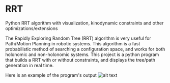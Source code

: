 RRT
===

Python RRT algorithm with visualization, kinodynamic constraints and other optimizations/extensions

The Rapidly Exploring Random Tree (RRT) algorithm is very useful for Path/Motion Planning in robotic systems. This algorithm is a fast probabilistic method of searching a configuration space, and works for both holonomic and non-holonomic systems. This project is a python program that builds a RRT with or without constraints, and displays the tree/path generation in real time.

Here is an example of the program's output
![alt text](http://shawnhanna.info/projects/RRT/rrt_screenshot1.png "RRT Screenshot")
